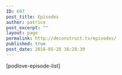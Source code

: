 ```yaml
---
ID: 697
post_title: Episodes
author: patrice
post_excerpt: ""
layout: page
permalink: http://deconstruct.tv/episodes/
published: true
post_date: 2018-05-28 16:28:39
---
```

[podlove-episode-list]